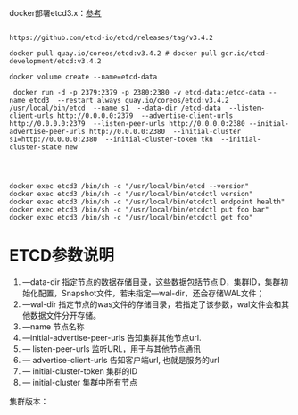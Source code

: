 
docker部署etcd3.x：[参考](https://skyao.gitbooks.io/learning-etcd3/content/documentation/op-guide/container.html)

```

https://github.com/etcd-io/etcd/releases/tag/v3.4.2

docker pull quay.io/coreos/etcd:v3.4.2 # docker pull gcr.io/etcd-development/etcd:v3.4.2

docker volume create --name=etcd-data

 docker run -d -p 2379:2379 -p 2380:2380 -v etcd-data:/etcd-data --name etcd3  --restart always quay.io/coreos/etcd:v3.4.2  /usr/local/bin/etcd  --name s1  --data-dir /etcd-data  --listen-client-urls http://0.0.0.0:2379  --advertise-client-urls http://0.0.0.0:2379  --listen-peer-urls http://0.0.0.0:2380 --initial-advertise-peer-urls http://0.0.0.0:2380  --initial-cluster s1=http://0.0.0.0:2380  --initial-cluster-token tkn  --initial-cluster-state new


  

docker exec etcd3 /bin/sh -c "/usr/local/bin/etcd --version"
docker exec etcd3 /bin/sh -c "/usr/local/bin/etcdctl version"
docker exec etcd3 /bin/sh -c "/usr/local/bin/etcdctl endpoint health"
docker exec etcd3 /bin/sh -c "/usr/local/bin/etcdctl put foo bar"
docker exec etcd3 /bin/sh -c "/usr/local/bin/etcdctl get foo"

```
# ETCD参数说明
1. —data-dir 指定节点的数据存储目录，这些数据包括节点ID，集群ID，集群初始化配置，Snapshot文件，若未指定—wal-dir，还会存储WAL文件；
2. —wal-dir 指定节点的was文件的存储目录，若指定了该参数，wal文件会和其他数据文件分开存储。
3. —name 节点名称
4. —initial-advertise-peer-urls 告知集群其他节点url.
5. — listen-peer-urls 监听URL，用于与其他节点通讯
6. — advertise-client-urls 告知客户端url, 也就是服务的url
7. — initial-cluster-token 集群的ID
8. — initial-cluster 集群中所有节点

集群版本：